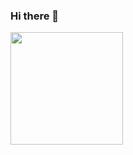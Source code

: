 ### Hi there 👋

<img height="180em" src="https://github-readme-stats.vercel.app/api?username=Felipe-Renck&show_icons=true&hide_border=true&&count_private=true&include_all_commits=true" />


<!--
**Felipe-Renck/Felipe-Renck** is a ✨ _special_ ✨ repository because its `README.md` (this file) appears on your GitHub profile.

Here are some ideas to get you started:

- 🔭 I’m currently working on ...
- 🌱 I’m currently learning ...
- 👯 I’m looking to collaborate on ...
- 🤔 I’m looking for help with ...
- 💬 Ask me about ...
- 📫 How to reach me: ...
- 😄 Pronouns: ...
- ⚡ Fun fact: ...
-->

